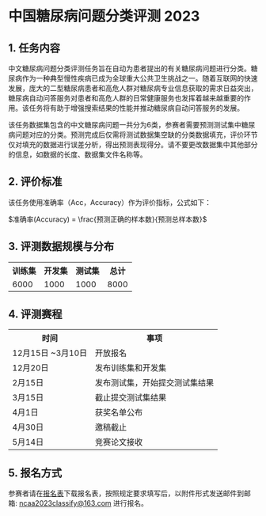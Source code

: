 # 中国糖尿病问题分类评测 2023
## 1. 任务内容
中文糖尿病问题分类评测任务旨在自动为患者提出的有关糖尿病问题进行分类。糖尿病作为一种典型慢性疾病已成为全球重大公共卫生挑战之一。随着互联网的快速发展，庞大的二型糖尿病患者和高危人群对糖尿病专业信息获取的需求日益突出，糖尿病自动问答服务对患者和高危人群的日常健康服务也发挥着越来越重要的作用。该任务将有助于增强搜索结果的性能并推动糖尿病自动问答服务的发展。

该任务数据集包含的中文糖尿病问题一共分为6类，参赛者需要预测测试集中糖尿病问题对应的分类。预测完成后仅需将测试数据集空缺的分类数据填充，评价环节仅对填充的数据进行误差分析，得出预测表现得分。请不要更改数据集中其他部分的信息，如数据的长度、数据集文件名称等。

## 2. 评价标准
该任务使用准确率（Acc，Accuracy）作为评价指标，公式如下：

$准确率(Accuracy) = \frac{预测正确的样本数}{预测总样本数}$

## 3. 评测数据规模与分布

<table><tr><th>训练集</th><th>开发集</th><th>测试集</th><th>总计</th></tr><tr><td>6000</td><td>1000</td><td>1000</td><td>8000</td></tr></table>

## 4. 评测赛程

<table><tr><th>时间</th><th>事项</th></tr><tr><td>12月15日 ~3月10日</td><td>开放报名</td></tr><tr><td>12月20日</td><td>发布训练集和开发集</td></tr><tr><td>2月15日</td><td>发布测试集，开始提交测试集结果</td></tr><tr><td>3月15日</td><td>截止提交测试集结果</td></tr><tr><td>4月1日</td><td>获奖名单公布</td></tr></tr><tr><td>4月30日</td><td>邀稿截止</td></tr><tr><td>5月14日</td><td>竞赛论文接收</td></tr></table>

## 5. 报名方式
参赛者请在[报名表](https://github.com/yuni-bobo/Chinese-DQC/blob/main/Registration-Form.docx)下载报名表，按照规定要求填写后，以附件形式发送邮件到邮箱: ncaa2023classify@163.com 进行报名。
